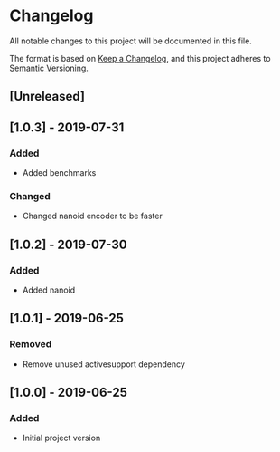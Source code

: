 # Changelog
All notable changes to this project will be documented in this file.

The format is based on [Keep a Changelog](https://keepachangelog.com/en/1.0.0/),
and this project adheres to [Semantic Versioning](https://semver.org/spec/v2.0.0.html).

## [Unreleased]

## [1.0.3] - 2019-07-31
### Added
- Added benchmarks
### Changed
- Changed nanoid encoder to be faster

## [1.0.2] - 2019-07-30
### Added
- Added nanoid

## [1.0.1] - 2019-06-25
### Removed
- Remove unused activesupport dependency

## [1.0.0] - 2019-06-25
### Added
- Initial project version
